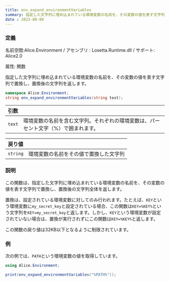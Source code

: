 ```yaml
---
title: env_expand_environmentVariables
summary: 指定した文字列に埋め込まれている環境変数の名前を、その変数の値を表す文字列で置換し、置換後の文字列を返します。
date : 2023-08-09
---
```

### 定義
名前空間:Alice.Environment / アセンブリ : Losetta.Runtime.dll / サポート: Alice2.0

属性: 関数

指定した文字列に埋め込まれている環境変数の名前を、その変数の値を表す文字列で置換し、置換後の文字列を返します。

```cs title="AliceScript"
namespace Alice.Environment;
string env_expand_environmentVariables(string text);
```

|引数| |
|-|-|
|`text`|環境変数の名前を含む文字列。それぞれの環境変数は、パーセント文字（%）で囲まれます。|

|戻り値| |
|-|-|
|`string`|環境変数の名前をその値で置換した文字列|

### 説明
この関数は、指定した文字列に埋め込まれている環境変数の名前を、その変数の値を表す文字列で置換し、置換後の文字列全体を返します。

置換は、設定されている環境変数に対してのみ行われます。たとえば、`KEY`という環境変数に`my_secret_key`と設定されている場合、この関数は`KEY=%KEY%`という文字列を`KEY=my_secret_key`と返します。しかし、`KEY`という環境変数が設定されていない場合は、置換が実行されずにこの関数は`KEY=%KEY%`と返します。

この関数の戻り値は32KB以下となるように制限されています。
### 例
次の例では、`PATH`という環境変数の値を取得しています。

```cs title="AliceScript"
using Alice.Environment;

print(env_expand_environmentVariables("%PATH%"));
```